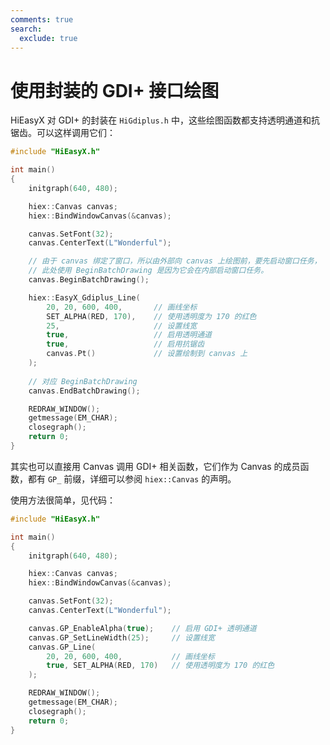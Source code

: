 ```yaml
---
comments: true
search:
  exclude: true
---
```


# 使用封装的 GDI+ 接口绘图

HiEasyX 对 GDI+ 的封装在 `HiGdiplus.h` 中，这些绘图函数都支持透明通道和抗锯齿。可以这样调用它们：

```cpp
#include "HiEasyX.h"

int main()
{
	initgraph(640, 480);

	hiex::Canvas canvas;
	hiex::BindWindowCanvas(&canvas);

	canvas.SetFont(32);
	canvas.CenterText(L"Wonderful");

	// 由于 canvas 绑定了窗口，所以由外部向 canvas 上绘图前，要先启动窗口任务，
	// 此处使用 BeginBatchDrawing 是因为它会在内部启动窗口任务。
	canvas.BeginBatchDrawing();

	hiex::EasyX_Gdiplus_Line(
		20, 20, 600, 400,		// 画线坐标
		SET_ALPHA(RED, 170),	// 使用透明度为 170 的红色
		25,						// 设置线宽
		true,					// 启用透明通道
		true,					// 启用抗锯齿
		canvas.Pt()				// 设置绘制到 canvas 上
	);
	
	// 对应 BeginBatchDrawing
	canvas.EndBatchDrawing();

	REDRAW_WINDOW();
	getmessage(EM_CHAR);
	closegraph();
	return 0;
}
```

其实也可以直接用 Canvas 调用 GDI+ 相关函数，它们作为 Canvas 的成员函数，都有 `GP_` 前缀，详细可以参阅 `hiex::Canvas` 的声明。

使用方法很简单，见代码：

```cpp
#include "HiEasyX.h"

int main()
{
	initgraph(640, 480);

	hiex::Canvas canvas;
	hiex::BindWindowCanvas(&canvas);

	canvas.SetFont(32);
	canvas.CenterText(L"Wonderful");

	canvas.GP_EnableAlpha(true);	// 启用 GDI+ 透明通道
	canvas.GP_SetLineWidth(25);		// 设置线宽
	canvas.GP_Line(
		20, 20, 600, 400,			// 画线坐标
		true, SET_ALPHA(RED, 170)	// 使用透明度为 170 的红色
	);

	REDRAW_WINDOW();
	getmessage(EM_CHAR);
	closegraph();
	return 0;
}
```